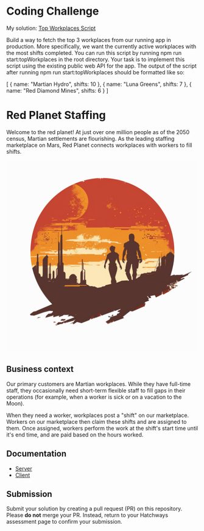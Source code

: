 # Coding Challenge
My solution:
[Top Workplaces Script](server/src/scripts/top-workplaces.ts)

Build a way to fetch the top 3 workplaces from our running app in production. More specifically, we want the currently active workplaces with the most shifts completed. 
You can run this script by running npm run start:topWorkplaces in the root directory.
Your task is to implement this script using the existing public web API for the app.
The output of the script after running npm run start:topWorkplaces should be formatted like
so:

[
 { name: "Martian Hydro", shifts: 10 },
 { name: "Luna Greens", shifts: 7 },
 { name: "Red Diamond Mines", shifts: 6 }
]


# Red Planet Staffing

Welcome to the red planet! At just over one million people as of the 2050 census, Martian settlements are flourishing. As the leading staffing marketplace on Mars, Red Planet connects workplaces with workers to fill shifts.

![Red Planet Staffing](./assets/red-planet.webp)

## Business context

Our primary customers are Martian workplaces. While they have full-time staff, they occasionally need short-term flexible staff to fill gaps in their operations (for example, when a worker is sick or on a vacation to the Moon).

When they need a worker, workplaces post a "shift" on our marketplace. Workers on our marketplace then claim these shifts and are assigned to them. Once assigned, workers perform the work at the shift's start time until it's end time, and are paid based on the hours worked.

## Documentation

- [Server](./server/README.md)
- [Client](./client/README.md)

## Submission

Submit your solution by creating a pull request (PR) on this repository. Please **do not** merge your PR. Instead, return to your Hatchways assessment page to confirm your submission.
